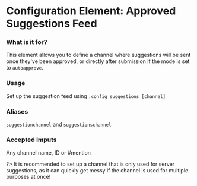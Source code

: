 # Configuration Element: Approved Suggestions Feed

### What is it for?
This element allows you to define a channel where suggestions will be sent once they've been approved, or directly after submission if the mode is set to `autoapprove`.

### Usage
Set up the suggestion feed using `.config suggestions [channel]`

### Aliases
`suggestionchannel` and `suggestionschannel`

### Accepted Imputs
Any channel name, ID or #mention

?> It is recommended to set up a channel that is only used for server suggestions, as it can quickly get messy if the channel is used for multiple purposes at once!
